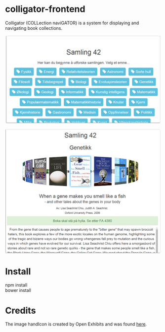 # colligator-frontend
Colligator (COLLection naviGATOR) is a system for displaying and navigating book collections.

![Startside](assets/screenshot1.png)

![Emnevisning](assets/screenshot2.png)


# Install
npm install  
bower install

# Credits
The image handIcon is created by Open Exhibits and was found [here](https://www.flickr.com/photos/openexhibits/5885018620).
